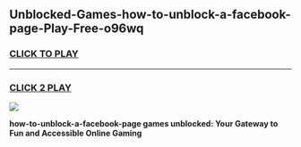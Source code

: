 
## Unblocked-Games-how-to-unblock-a-facebook-page-Play-Free-o96wq
<h3>
<a href="https://premium76.site?title=how-to-unblock-a-facebook-page&ref=18A1">CLICK TO PLAY</a></h3>
<hr>

<h3>
<a href="https://premium76.site?title=how-to-unblock-a-facebook-page&ref=18A1">CLICK 2 PLAY</a>
  
</h3>

<a href="https://premium76.site?title=how-to-unblock-a-facebook-page&ref=18A1"><img src="https://clearcache.store/games.png"></a>


**how-to-unblock-a-facebook-page games unblocked: Your Gateway to Fun and Accessible Online Gaming**
